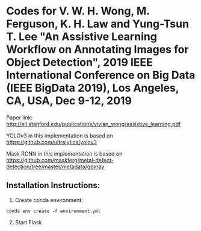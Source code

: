 # Codes for V. W. H. Wong, M. Ferguson, K. H. Law and Yung-Tsun T. Lee "An Assistive Learning Workflow on Annotating Images for Object Detection", 2019 IEEE International Conference on Big Data (IEEE BigData 2019), Los Angeles, CA, USA, Dec 9-12, 2019
Paper link: http://eil.stanford.edu/publications/vivian_wong/assistive_learning.pdf

YOLOv3 in this implementation is based on https://github.com/ultralytics/yolov3

Mask RCNN in this implementation is based on https://github.com/maxkferg/metal-defect-detection/tree/master/metadata/gdxray

## Installation Instructions: 
1. Create conda environment: 
```
conda env create -f environment.yml
```
2. Start Flask

